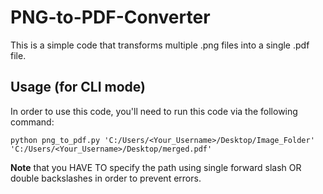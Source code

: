 # PNG-to-PDF-Converter
This is a simple code that transforms multiple .png files into a single .pdf file. <br>
## Usage (for CLI mode)
In order to use this code, you'll need to run this code via the following command:
```
python png_to_pdf.py 'C:/Users/<Your_Username>/Desktop/Image_Folder' 'C:/Users/<Your_Username>/Desktop/merged.pdf'
```
**Note** that you HAVE TO specify the path using single forward slash OR double backslashes in order to prevent errors.

